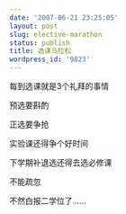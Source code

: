 ```yaml
---
date: '2007-06-21 23:25:05'
layout: post
slug: elective-marathon
status: publish
title: 选课马拉松
wordpress_id: '9823'
---
```


每到选课就是3个礼拜的事情


预选要斟酌


正选要争抢


实验课还得争个好时间


下学期补退选还得去选必修课


不能疏忽


不然白报二学位了……
